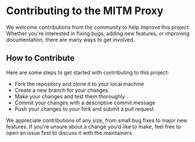 # Contributing to the MITM Proxy

We welcome contributions from the community to help improve this project. Whether you're interested in fixing bugs, adding new features, or improving documentation, there are many ways to get involved.

## How to Contribute
Here are some steps to get started with contributing to this project:

* Fork the repository and clone it to your local machine
* Create a new branch for your changes
* Make your changes and test them thoroughly
* Commit your changes with a descriptive commit message
* Push your changes to your fork and submit a pull request

We appreciate contributions of any size, from small bug fixes to major new features. If you're unsure about a change you'd like to make, feel free to open an issue first to discuss it with the maintainers.
